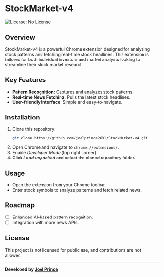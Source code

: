 
# StockMarket-v4  

![License: No License](https://img.shields.io/badge/license-none-red)  

## Overview  
StockMarket-v4 is a powerful Chrome extension designed for analyzing stock patterns and fetching real-time stock headlines. This extension is tailored for both individual investors and market analysts looking to streamline their stock market research.  

## Key Features  
- **Pattern Recognition:** Captures and analyzes stock patterns.  
- **Real-time News Fetching:** Pulls the latest stock headlines.  
- **User-friendly Interface:** Simple and easy-to-navigate.  

## Installation  
1. Clone this repository:  
   ```bash  
   git clone https://github.com/joelprince2601/StockMarket-v4.git  
   ```  
2. Open Chrome and navigate to `chrome://extensions/`.  
3. Enable *Developer Mode* (top right corner).  
4. Click *Load unpacked* and select the cloned repository folder.  

## Usage  
- Open the extension from your Chrome toolbar.  
- Enter stock symbols to analyze patterns and fetch related news.  

## Roadmap  
- [ ] Enhanced AI-based pattern recognition.  
- [ ] Integration with more news APIs.  

## License  
This project is not licensed for public use, and contributions are not allowed.  

---  

**Developed by [Joel Prince](https://github.com/joelprince2601)**  
